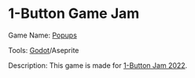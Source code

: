 # 1-Button Game Jam

Game Name: [Popups](https://itch.io/jam/1-button-jam-2022/rate/1800846)

Tools: [Godot](https://godotengine.org/en)/Aseprite

Description: This game is made for [1-Button Jam 2022](https://itch.io/jam/1-button-jam-2022).
